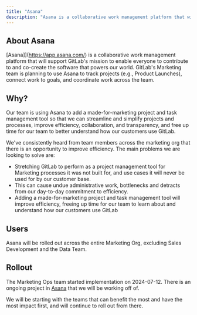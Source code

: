 ```yaml
---
title: "Asana"
description: "Asana is a collaborative work management platform that will support GitLab's mission to enable everyone to contribute to and co-create the software that powers our world. GitLab's Marketing team is planning to use Asana to track projects (e.g., Product Launches), connect work to goals, and coordinate work across the team. Asana will have access to Orange data including pre-release product launch information and GitLab issues and epics in private projects."
---
```


## About Asana

[Asana]](https://app.asana.com/) is a collaborative work management platform that will support GitLab's mission to enable everyone to contribute to and co-create the software that powers our world. GitLab's Marketing team is planning to use Asana to track projects (e.g., Product Launches), connect work to goals, and coordinate work across the team.

## Why?

Our team is using Asana to add a made-for-marketing project and task management tool so that we can streamline and simplify projects and processes, improve efficiency, collaboration, and transparency, and free up time for our team to better understand how our customers use GitLab.

We've consistently heard from team members across the marketing org that there is an opportunity to improve efficiency. The main problems we are looking to solve are:

- Stretching GitLab to perform as a project management tool for Marketing processes it was not built for, and use cases it will never be used for by our customer base. 
- This can cause undue administrative work, bottlenecks and detracts from our day-to-day commitment to efficiency. 
- Adding a made-for-marketing project and task management tool will improve efficiency, freeing up time for our team to learn about and understand how our customers use GitLab

## Users

Asana will be rolled out across the entire Marketing Org, excluding Sales Development and the Data Team. 

## Rollout

The Marketing Ops team started implementation on 2024-07-12. There is an ongoing project in [Asana](https://app.asana.com/0/1207801099246898/1207801099246898) that we will be working off of.

We will be starting with the teams that can benefit the most and have the most impact first, and will continue to roll out from there.
